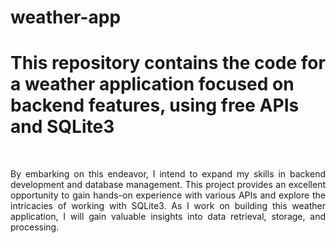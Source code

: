 <style>
  p {
    text-align: justify;
  }
</style>

# weather-app
<h1>This repository contains the code for a weather application focused on backend features, using free APIs and SQLite3</h1>
<br>
<p>By embarking on this endeavor, I intend to expand my skills in backend development and database management. This project provides an excellent opportunity to gain hands-on experience with various APIs and explore the intricacies of working with SQLite3. As I work on building this weather application, I will gain valuable insights into data retrieval, storage, and processing.</p>
